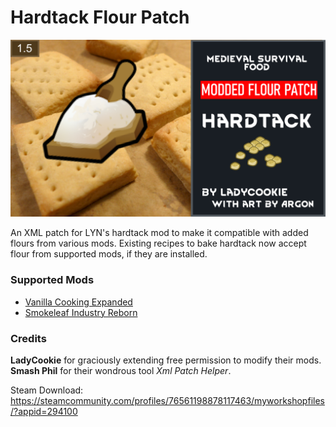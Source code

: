 # Hardtack Flour Patch
![plot](./About/Preview.png)

An XML patch for LYN's hardtack mod to make it compatible with added flours from various mods. Existing recipes to bake hardtack now accept flour from supported mods, if they are installed.

### Supported Mods
* [Vanilla Cooking Expanded](https://steamcommunity.com/sharedfiles/filedetails/?id=2134308519)
* [Smokeleaf Industry Reborn](https://steamcommunity.com/sharedfiles/filedetails/?id=2018570327)

### Credits
**LadyCookie** for graciously extending free permission to modify their mods.
**Smash Phil** for their wondrous tool *Xml Patch Helper*.

Steam Download: https://steamcommunity.com/profiles/76561198878117463/myworkshopfiles/?appid=294100
